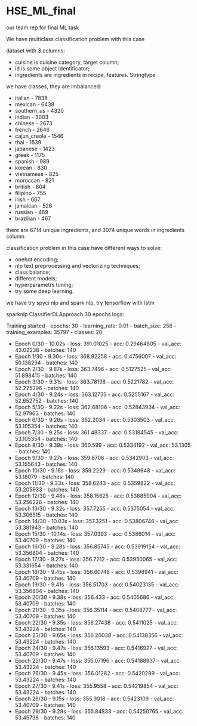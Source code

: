 # HSE_ML_final
our team rep for final ML task

We have multiclass classification problem with this case

dataset with 3 columns:
  - cuisine is cuisine category, target column;
  - id is some object identificator;
  - ingredients are ingredients in recipe, features. Stringtype

we have classes, they are imbalanced:
  - italian - 7838
  - mexican - 6438
  - southern_us - 4320
  - indian - 3003
  - chinese - 2673
  - french - 2646
  - cajun_creole - 1546
  - thai - 1539
  - japanese - 1423
  - greek - 1175
  - spanish - 989
  - korean - 830
  - vietnamese - 825
  - moroccan - 821
  - british - 804
  - filipino - 755
  - irish - 667
  - jamaican - 526
  - russian - 489
  - brazilian - 467

there are 6714 unique ingredients, and 3074 unique words in ingredients column

classification problem in this case have different ways to solve:
  - onehot encoding;
  - nlp text preprocessing and vectorizing techniques;
  - class balance;
  - different models;
  - hyperparametrs tuning;
  - try some deep learning.

we have try spyci nlp and spark nlp, try tensorflow with lstm 


sparknlp ClassifierDLApproach 30 epochs logs:

  Training started - epochs: 30 - learning_rate: 0.01 - batch_size: 256 - training_examples: 35797 - classes: 20

  - Epoch 0/30 - 10.02s - loss: 391.01025 - acc: 0.29464805 - val_acc: 43.02238 - batches: 140
  - Epoch 1/30 - 9.30s - loss: 368.92258 - acc: 0.4756007 - val_acc: 50.138294 - batches: 140
  - Epoch 2/30 - 9.87s - loss: 363.7496 - acc: 0.5127525 - val_acc: 51.898415 - batches: 140
  - Epoch 3/30 - 9.31s - loss: 363.78198 - acc: 0.5221782 - val_acc: 52.225296 - batches: 140
  - Epoch 4/30 - 9.24s - loss: 363.12735 - acc: 0.5255167 - val_acc: 52.652752 - batches: 140
  - Epoch 5/30 - 9.22s - loss: 362.68106 - acc: 0.52843934 - val_acc: 52.97963 - batches: 140
  - Epoch 6/30 - 9.26s - loss: 362.2034 - acc: 0.5303503 - val_acc: 53.105354 - batches: 140
  - Epoch 7/30 - 9.25s - loss: 361.48337 - acc: 0.53184545 - val_acc: 53.105354 - batches: 140
  - Epoch 8/30 - 9.39s - loss: 360.599 - acc: 0.5334192 - val_acc: 53.1305 - batches: 140
  - Epoch 9/30 - 9.27s - loss: 359.8706 - acc: 0.5342903 - val_acc: 53.155643 - batches: 140
  - Epoch 10/30 - 9.16s - loss: 359.2229 - acc: 0.5349648 - val_acc: 53.18079 - batches: 140
  - Epoch 11/30 - 9.33s - loss: 358.6243 - acc: 0.5359822 - val_acc: 53.205933 - batches: 140
  - Epoch 12/30 - 9.48s - loss: 358.15625 - acc: 0.53685904 - val_acc: 53.256226 - batches: 140
  - Epoch 13/30 - 9.32s - loss: 357.7255 - acc: 0.5375054 - val_acc: 53.306515 - batches: 140
  - Epoch 14/30 - 10.03s - loss: 357.3251 - acc: 0.53806746 - val_acc: 53.381943 - batches: 140
  - Epoch 15/30 - 10.14s - loss: 357.0393 - acc: 0.5386014 - val_acc: 53.40709 - batches: 140
  - Epoch 16/30 - 9.28s - loss: 356.85745 - acc: 0.53919154 - val_acc: 53.356804 - batches: 140
  - Epoch 17/30 - 9.27s - loss: 356.7212 - acc: 0.53950065 - val_acc: 53.331654 - batches: 140
  - Epoch 18/30 - 9.45s - loss: 356.60748 - acc: 0.5398941 - val_acc: 53.40709 - batches: 140
  - Epoch 19/30 - 9.41s - loss: 356.51703 - acc: 0.54023135 - val_acc: 53.356804 - batches: 140
  - Epoch 20/30 - 9.38s - loss: 356.433 - acc: 0.5405686 - val_acc: 53.40709 - batches: 140
  - Epoch 21/30 - 9.35s - loss: 356.35114 - acc: 0.5408777 - val_acc: 53.40709 - batches: 140
  - Epoch 22/30 - 9.35s - loss: 356.27438 - acc: 0.5411025 - val_acc: 53.43224 - batches: 140
  - Epoch 23/30 - 9.65s - loss: 356.20038 - acc: 0.54138356 - val_acc: 53.43224 - batches: 140
  - Epoch 24/30 - 9.47s - loss: 356.13593 - acc: 0.5416927 - val_acc: 53.40709 - batches: 140
  - Epoch 25/30 - 9.47s - loss: 356.07196 - acc: 0.54188937 - val_acc: 53.43224 - batches: 140
  - Epoch 26/30 - 9.45s - loss: 356.01282 - acc: 0.5420299 - val_acc: 53.43224 - batches: 140
  - Epoch 27/30 - 9.41s - loss: 355.9558 - acc: 0.54219854 - val_acc: 53.43224 - batches: 140
  - Epoch 28/30 - 9.15s - loss: 355.9018 - acc: 0.5423109 - val_acc: 53.40709 - batches: 140
  - Epoch 29/30 - 9.28s - loss: 355.84833 - acc: 0.54250765 - val_acc: 53.45738 - batches: 140
